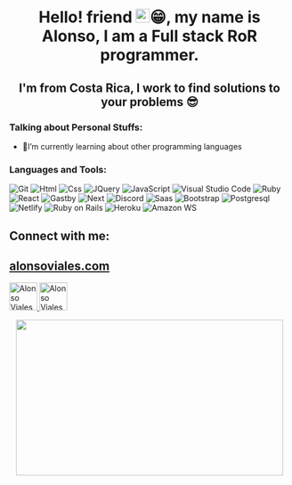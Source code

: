 <h1 align="center">Hello! friend <img src="https://media.giphy.com/media/hvRJCLFzcasrR4ia7z/giphy.gif" width="25px">😁, my name is Alonso, I am a Full stack RoR programmer.</h1>

<h2 align="center">I'm from Costa Rica, I work to find solutions to your problems 😎</h2>

### Talking about Personal Stuffs:

- 📘I’m currently learning about other programming languages 

### Languages and Tools:

![Git](https://img.shields.io/badge/Git-F05032?style=flat-square&logo=Git&logoColor=white)
![Html](https://img.shields.io/badge/HTML5-E34F26?style=for-the-badge&logo=html5&logoColor=white)
![Css](https://img.shields.io/badge/CSS3-1572B6?style=for-the-badge&logo=css3&logoColor=white)
![JQuery](https://img.shields.io/badge/Jquery-3776AB?style=flat-square&logo=Jquery&logoColor=white)
![JavaScript](https://img.shields.io/badge/JavaScript-F7DF1E?style=for-the-badge&logo=javascript&logoColor=black)
![Visual Studio Code](https://img.shields.io/badge/Visual_Studio_Code-007ACC?style=flat-square&logo=Visual-Studio-Code&logoColor=white)
![Ruby](https://img.shields.io/badge/Ruby-CC342D?style=for-the-badge&logo=ruby&logoColor=white)
![React](https://img.shields.io/badge/React-20232A?style=for-the-badge&logo=react&logoColor=61DAFB)
![Gastby](https://img.shields.io/badge/Gatsby-663399?style=for-the-badge&logo=gatsby&logoColor=white)
![Next](https://img.shields.io/badge/-NextJs-61DAFB?logo=react&logoColor=white&style=flat)
![Discord](https://img.shields.io/badge/Discord-7289DA?style=for-the-badge&logo=discord&logoColor=white)
![Saas](https://img.shields.io/badge/Sass-CC6699?style=for-the-badge&logo=sass&logoColor=white)
![Bootstrap](https://img.shields.io/badge/Bootstrap-563D7C?style=for-the-badge&logo=bootstrap&logoColor=white)
![Postgresql](https://img.shields.io/badge/PostgreSQL-316192?style=for-the-badge&logo=postgresql&logoColor=white)
![Netlify](https://img.shields.io/badge/Netlify-00C7B7?style=for-the-badge&logo=netlify&logoColor=white)
![Ruby on Rails](https://img.shields.io/badge/Ruby_on_Rails-CC0000?style=for-the-badge&logo=ruby-on-rails&logoColor=white)
![Heroku](https://img.shields.io/badge/Heroku-430098?style=for-the-badge&logo=heroku&logoColor=white)
![Amazon WS](https://img.shields.io/badge/Amazon_AWS-232F3E?style=for-the-badge&logo=amazon-aws&logoColor=white)




<h2  align="left">Connect with me:</h2>
<a href=”https://www.alonsoviales.com” target="_blank" hreflang=”alonsoviales.com” ><h2  align="left">alonsoviales.com</h2></a>

<a href="https://www.linkedin.com/in/alonso-viales-arrieta-524183201/">
  <img alt="Alonso Viales LinkedIn" width="50px" src="https://cdn.jsdelivr.net/npm/simple-icons@v3/icons/linkedin.svg" />
</a>
<a href="https://alonsoviales.com/">
<img alt="Alonso Viales briefcase" width="50px" src="https://cdn.jsdelivr.net/npm/simple-icons@v3/icons/github.svg" />
</a>

<p align="center">
<img src="https://media1.giphy.com/media/12BYUePgtn7sis/giphy.gif?cid=ecf05e470jzsuwisi6jdg5diompvyfkeipxtty8xvgtspfc1&rid=giphy.gif&ct=g" width="480" height="280" />

